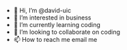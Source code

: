 - 👋 Hi, I’m @david-uic
- 👀 I’m interested in business
- 🌱 I’m currently learning coding
- 💞️ I’m looking to collaborate on coding
- 📫 How to reach me email me

<!---
david-uic/david-uic is a ✨ special ✨ repository because its `README.md` (this file) appears on your GitHub profile.
You can click the Preview link to take a look at your changes.
--->

